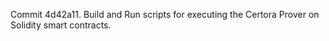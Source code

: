 Commit 4d42a11.                    Build and Run scripts for executing the Certora Prover on Solidity smart contracts.